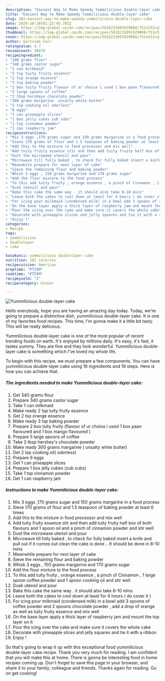 ```yaml
---
description: "Easiest Way to Make Speedy Yummilicious double-layer cake"
title: "Easiest Way to Make Speedy Yummilicious double-layer cake"
slug: 202-easiest-way-to-make-speedy-yummilicious-double-layer-cake
date: 2020-10-26T01:22:45.701Z
image: https://img-global.cpcdn.com/recipes/5818215091929088/751x532cq70/yummilicious-double-layer-cake-recipe-main-photo.jpg
thumbnail: https://img-global.cpcdn.com/recipes/5818215091929088/751x532cq70/yummilicious-double-layer-cake-recipe-main-photo.jpg
cover: https://img-global.cpcdn.com/recipes/5818215091929088/751x532cq70/yummilicious-double-layer-cake-recipe-main-photo.jpg
author: Gertrude Carr
ratingvalue: 4.7
reviewcount: 39478
recipeingredient:
- "340 grams flour"
- "340 grams castor sugar"
- "1 can milkmaid"
- "2 tsp tuity fruity essence"
- "2 tsp orange essence"
- "3 tsp baking powder"
- "2 box tuity fruity flavour of ur choice i used 1 box paan flavoured and 1 box mango flavoured "
- "5 large spoons of coffee"
- "2 tbsp hersheys chocolate powder"
- "300 grams margarine  unsalty white butter"
- "2 tsp cooking oil odorless"
- "6 eggs"
- "1 can pineapple slices"
- "1 box jelly cubes zub zubs"
- "1 tsp cinnamon powder"
- "1 can raspberry jam"
recipeinstructions:
- "Mix 3 eggs ,170 grams sugar and 150 grams margarine in a food process"
- "Sieve 170 grams of flour and 1.5 teaspoon of baking powder at least 6 times"
- "Add this to the mixture in food processor and mix well"
- "Add tuity fruity essence stir and then add tuity fruity half box of both flavours and 1 spoon oil and a pinch of cinnamon powder and stir well"
- "Dust the microwave utensil and pour"
- "Microwave till fully baked . to check for fully baked insert a knife and pull out if it comes out clean the cake is done .. It should be done in 8-10 mins"
- "Meanwhile prepare for next layer of cake"
- "Sieve the remaining flour and baking powder"
- "Whisk 3 eggs , 150 grams margarine and 170 grams sugar"
- "Add the flour mixture to the food process"
- "To this add tuity fruity , orange essence , a pinch of Cinnamon , 1 large spoon coffee powder and 1 spoon cooking oil and stir well"
- "Dusk utensil and pour"
- "Bake this cake the same way . it should also take 8-10 mins"
- "Leave both the cakes to cool down at least for 4 hours ( do cover it )"
- "For icing pour milkmaid (condensed milk) in a bowl add 3 spoons of coffee powder and 2 spoons chocolate powder , add a drop of orange as well as tuity fruity essence and mix well"
- "On the base layer apply a thick layer of raspberry jam and mount the top layer on it"
- "Pour the icing over the cake and make sure it covers the whole cake"
- "Decorate with pineapple slices and jelly squares and tie it with a ribbon"
- "Enjoy !"
categories:
- Recipe
tags:
- yummilicious
- doublelayer
- cake

katakunci: yummilicious doublelayer cake 
nutrition: 181 calories
recipecuisine: American
preptime: "PT29M"
cooktime: "PT55M"
recipeyield: "2"
recipecategory: Dinner

---
```



![Yummilicious double-layer cake](https://img-global.cpcdn.com/recipes/5818215091929088/751x532cq70/yummilicious-double-layer-cake-recipe-main-photo.jpg)

Hello everybody, hope you are having an amazing day today. Today, we're going to prepare a distinctive dish, yummilicious double-layer cake. It is one of my favorites food recipes. This time, I'm gonna make it a little bit tasty. This will be really delicious.



Yummilicious double-layer cake is one of the most popular of recent trending foods on earth. It's enjoyed by millions daily. It's easy, it's fast, it tastes yummy. They are fine and they look wonderful. Yummilicious double-layer cake is something which I've loved my whole life.


To begin with this recipe, we must prepare a few components. You can have yummilicious double-layer cake using 16 ingredients and 19 steps. Here is how you can achieve that.

<!--inarticleads1-->

##### The ingredients needed to make Yummilicious double-layer cake:

1. Get 340 grams flour
1. Prepare 340 grams castor sugar
1. Take 1 can milkmaid
1. Make ready 2 tsp tuity fruity essence
1. Get 2 tsp orange essence
1. Make ready 3 tsp baking powder
1. Prepare 2 box tuity fruity (flavour of ur choice i used 1 box paan flavoured and 1 box mango flavoured )
1. Prepare 5 large spoons of coffee
1. Take 2 tbsp hershey&#39;s chocolate powder
1. Make ready 300 grams margarine ( unsalty white butter)
1. Get 2 tsp cooking oil( odorless)
1. Prepare 6 eggs
1. Get 1 can pineapple slices
1. Prepare 1 box jelly cubes (zub zubs)
1. Take 1 tsp cinnamon powder
1. Get 1 can raspberry jam




<!--inarticleads2-->

##### Instructions to make Yummilicious double-layer cake:

1. Mix 3 eggs ,170 grams sugar and 150 grams margarine in a food process
1. Sieve 170 grams of flour and 1.5 teaspoon of baking powder at least 6 times
1. Add this to the mixture in food processor and mix well
1. Add tuity fruity essence stir and then add tuity fruity half box of both flavours and 1 spoon oil and a pinch of cinnamon powder and stir well
1. Dust the microwave utensil and pour
1. Microwave till fully baked . to check for fully baked insert a knife and pull out if it comes out clean the cake is done .. It should be done in 8-10 mins
1. Meanwhile prepare for next layer of cake
1. Sieve the remaining flour and baking powder
1. Whisk 3 eggs , 150 grams margarine and 170 grams sugar
1. Add the flour mixture to the food process
1. To this add tuity fruity , orange essence , a pinch of Cinnamon , 1 large spoon coffee powder and 1 spoon cooking oil and stir well
1. Dusk utensil and pour
1. Bake this cake the same way . it should also take 8-10 mins
1. Leave both the cakes to cool down at least for 4 hours ( do cover it )
1. For icing pour milkmaid (condensed milk) in a bowl add 3 spoons of coffee powder and 2 spoons chocolate powder , add a drop of orange as well as tuity fruity essence and mix well
1. On the base layer apply a thick layer of raspberry jam and mount the top layer on it
1. Pour the icing over the cake and make sure it covers the whole cake
1. Decorate with pineapple slices and jelly squares and tie it with a ribbon
1. Enjoy !




So that's going to wrap it up with this exceptional food yummilicious double-layer cake recipe. Thank you very much for reading. I am confident that you will make this at home. There is gonna be interesting food in home recipes coming up. Don't forget to save this page in your browser, and share it to your family, colleague and friends. Thanks again for reading. Go on get cooking!

